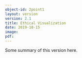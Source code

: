 ```yaml
---
object-id: 2point1
layout: version
version: 2.1
title: Ethical Visualization
date: 2019-10-15
image: 
pdf:
---
```


Some summary of this version here.
